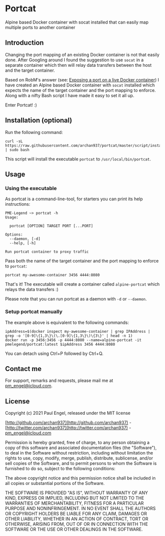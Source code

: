 # Portcat

Alpine based Docker container with socat installed that can easily map multiple ports to another container

## Introduction

Changing the port mapping of an existing Docker container is not that easily done. After Googling around I found the suggestion
to use `socat` in a separate container which then will relay data transfers between the host and the target container.

Based on RobM's answer (see: [Exposing a port on a live Docker container](https://stackoverflow.com/a/42071577/1412607)) I have
created an Alpine based Docker container with `socat` installed which expects the name of the target container and the port mapping to enforce.
Along with a nifty Bash script I have made it easy to set it all up.

Enter Portcat! :)

## Installation (optional)

Run the following command:

    curl -sL https://raw.githubusercontent.com/archan937/portcat/master/script/install | sudo bash

This script will install the executable `portcat` to `/usr/local/bin/portcat`.

## Usage

### Using the executable

As portcat is a command-line-tool, for starters you can print its help instructions:

    PME-Legend ~> portcat -h
    Usage:

      portcat [OPTION] TARGET PORT [...PORT]

    Options:
      --daemon, [-d]
      --help, [-h]

    Run portcat container to proxy traffic

Pass both the name of the target container and the port mapping to enforce to `portcat`:

    portcat my-awesome-container 3456 4444:8080

That's it! The executable will create a container called `alpine-portcat` which relays the data transfers :)

Please note that you can run portcat as a daemon with `-d` or `--daemon`.

### Setup portcat manually

The example above is equivalent to the following commands:

    ipAddress=$(docker inspect my-awesome-container | grep IPAddress | grep -o '[0-9]\{1,3\}\(\.[0-9]\{1,3\}\)\{3\}' | head -n 1)
    docker run -p 3456:3456 -p 4444:8080 --name=alpine-portcat -it pmelegend/portcat:latest $ipAddress 3456 4444:8080

You can detach using Ctrl+P followed by Ctrl+Q.

## Contact me

For support, remarks and requests, please mail me at [pm_engel@icloud.com](mailto:pm_engel@icloud.com).

## License

Copyright (c) 2021 Paul Engel, released under the MIT license

[http://github.com/archan937](http://github.com/archan937) - [http://twitter.com/archan937](http://twitter.com/archan937) - [pm_engel@icloud.com](mailto:pm_engel@icloud.com)

Permission is hereby granted, free of charge, to any person obtaining a copy of this software and associated documentation files (the "Software"), to deal in the Software without restriction, including without limitation the rights to use, copy, modify, merge, publish, distribute, sublicense, and/or sell copies of the Software, and to permit persons to whom the Software is furnished to do so, subject to the following conditions:

The above copyright notice and this permission notice shall be included in all copies or substantial portions of the Software.

THE SOFTWARE IS PROVIDED "AS IS", WITHOUT WARRANTY OF ANY KIND, EXPRESS OR IMPLIED, INCLUDING BUT NOT LIMITED TO THE WARRANTIES OF MERCHANTABILITY, FITNESS FOR A PARTICULAR PURPOSE AND NONINFRINGEMENT. IN NO EVENT SHALL THE AUTHORS OR COPYRIGHT HOLDERS BE LIABLE FOR ANY CLAIM, DAMAGES OR OTHER LIABILITY, WHETHER IN AN ACTION OF CONTRACT, TORT OR OTHERWISE, ARISING FROM, OUT OF OR IN CONNECTION WITH THE SOFTWARE OR THE USE OR OTHER DEALINGS IN THE SOFTWARE.
